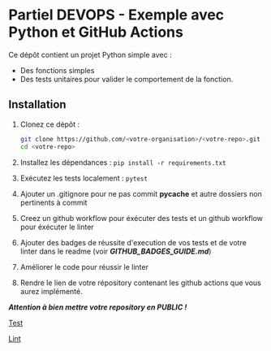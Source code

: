 # Partiel DEVOPS - Exemple avec Python et GitHub Actions

Ce dépôt contient un projet Python simple avec :

- Des fonctions simples
- Des tests unitaires pour valider le comportement de la fonction.

## Installation

1. Clonez ce dépôt :

   ```bash
   git clone https://github.com/<votre-organisation>/<votre-repo>.git
   cd <votre-repo>

   ```
2. Installez les dépendances :
   ``pip install -r requirements.txt``
3. Exécutez les tests localement :
   ``pytest``
4. Ajouter un .gitignore pour ne pas commit __pycache__ et autre dossiers non pertinents à commit
5. Creez un github workflow pour éxécuter des tests et  un github workflow pour éxécuter le linter
6. Ajouter des badges de réussite d'execution de vos tests et de votre linter dans le readme (voir ***GITHUB_BADGES_GUIDE.md***)
7. Améliorer le code pour réussir le linter
8. Rendre le lien de votre répository contenant les github actions que vous aurez implémenté.

***Attention à bien mettre votre repository en PUBLIC !***

[Test](https://github.com/JosCousin/PARTIEL_3INFO_DEVOPS/blob/master/.github/workflows/Test.yml/badge.svg)

[Lint](https://github.com/JosCousin/PARTIEL_3INFO_DEVOPS/blob/master/.github/workflows/Lint.yml/badge.svg)
